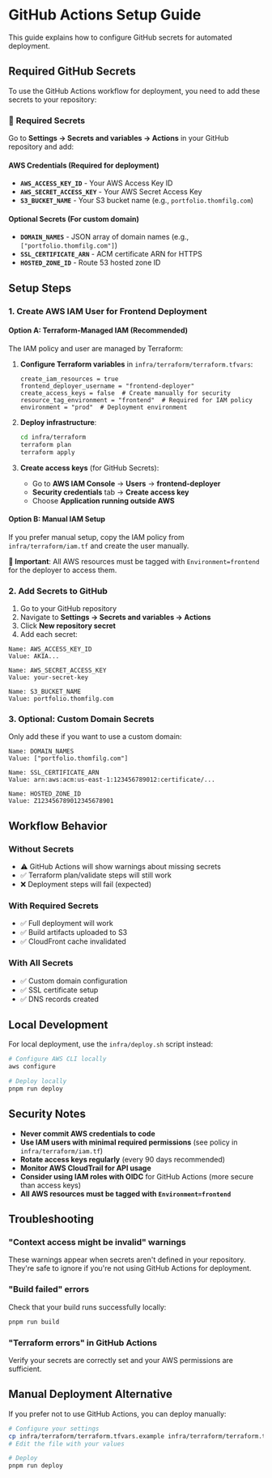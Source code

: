 # GitHub Actions Setup Guide

This guide explains how to configure GitHub secrets for automated deployment.

## Required GitHub Secrets

To use the GitHub Actions workflow for deployment, you need to add these secrets to your repository:

### 🔑 **Required Secrets**

Go to **Settings → Secrets and variables → Actions** in your GitHub repository and add:

#### **AWS Credentials** (Required for deployment)
- **`AWS_ACCESS_KEY_ID`** - Your AWS Access Key ID
- **`AWS_SECRET_ACCESS_KEY`** - Your AWS Secret Access Key
- **`S3_BUCKET_NAME`** - Your S3 bucket name (e.g., `portfolio.thomfilg.com`)

#### **Optional Secrets** (For custom domain)
- **`DOMAIN_NAMES`** - JSON array of domain names (e.g., `["portfolio.thomfilg.com"]`)
- **`SSL_CERTIFICATE_ARN`** - ACM certificate ARN for HTTPS
- **`HOSTED_ZONE_ID`** - Route 53 hosted zone ID

## Setup Steps

### 1. Create AWS IAM User for Frontend Deployment

#### **Option A: Terraform-Managed IAM (Recommended)**

The IAM policy and user are managed by Terraform:

1. **Configure Terraform variables** in `infra/terraform/terraform.tfvars`:
   ```hcl
   create_iam_resources = true
   frontend_deployer_username = "frontend-deployer"
   create_access_keys = false  # Create manually for security
   resource_tag_environment = "frontend"  # Required for IAM policy
   environment = "prod"  # Deployment environment
   ```

2. **Deploy infrastructure**:
   ```bash
   cd infra/terraform
   terraform plan
   terraform apply
   ```

3. **Create access keys** (for GitHub Secrets):
   - Go to **AWS IAM Console** → **Users** → **frontend-deployer**
   - **Security credentials** tab → **Create access key**
   - Choose **Application running outside AWS**

#### **Option B: Manual IAM Setup**

If you prefer manual setup, copy the IAM policy from `infra/terraform/iam.tf` and create the user manually.

**🚨 Important**: All AWS resources must be tagged with `Environment=frontend` for the deployer to access them.

### 2. Add Secrets to GitHub

1. Go to your GitHub repository
2. Navigate to **Settings → Secrets and variables → Actions**
3. Click **New repository secret**
4. Add each secret:

```
Name: AWS_ACCESS_KEY_ID
Value: AKIA...

Name: AWS_SECRET_ACCESS_KEY  
Value: your-secret-key

Name: S3_BUCKET_NAME
Value: portfolio.thomfilg.com
```

### 3. Optional: Custom Domain Secrets

Only add these if you want to use a custom domain:

```
Name: DOMAIN_NAMES
Value: ["portfolio.thomfilg.com"]

Name: SSL_CERTIFICATE_ARN
Value: arn:aws:acm:us-east-1:123456789012:certificate/...

Name: HOSTED_ZONE_ID
Value: Z123456789012345678901
```

## Workflow Behavior

### **Without Secrets**
- ⚠️ GitHub Actions will show warnings about missing secrets
- ✅ Terraform plan/validate steps will still work
- ❌ Deployment steps will fail (expected)

### **With Required Secrets**
- ✅ Full deployment will work
- ✅ Build artifacts uploaded to S3
- ✅ CloudFront cache invalidated

### **With All Secrets**
- ✅ Custom domain configuration
- ✅ SSL certificate setup
- ✅ DNS records created

## Local Development

For local deployment, use the `infra/deploy.sh` script instead:

```bash
# Configure AWS CLI locally
aws configure

# Deploy locally
pnpm run deploy
```

## Security Notes

- **Never commit AWS credentials to code**
- **Use IAM users with minimal required permissions** (see policy in `infra/terraform/iam.tf`)
- **Rotate access keys regularly** (every 90 days recommended)
- **Monitor AWS CloudTrail for API usage**
- **Consider using IAM roles with OIDC** for GitHub Actions (more secure than access keys)
- **All AWS resources must be tagged with `Environment=frontend`**

## Troubleshooting

### "Context access might be invalid" warnings
These warnings appear when secrets aren't defined in your repository. They're safe to ignore if you're not using GitHub Actions for deployment.

### "Build failed" errors
Check that your build runs successfully locally:
```bash
pnpm run build
```

### "Terraform errors" in GitHub Actions
Verify your secrets are correctly set and your AWS permissions are sufficient.

## Manual Deployment Alternative

If you prefer not to use GitHub Actions, you can deploy manually:

```bash
# Configure your settings
cp infra/terraform/terraform.tfvars.example infra/terraform/terraform.tfvars
# Edit the file with your values

# Deploy
pnpm run deploy
```
